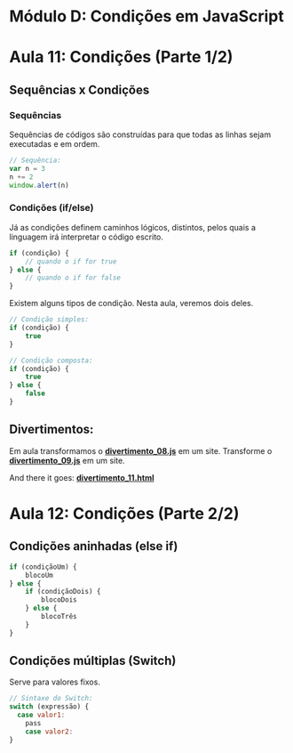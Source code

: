 # Módulo D: Condições em JavaScript

# Aula 11: Condições (Parte 1/2)

## Sequências x Condições

### Sequências

Sequências de códigos são construídas para que todas as linhas sejam executadas e em ordem.

```javascript
// Sequência:
var n = 3
n += 2
window.alert(n)
```

### Condições (if/else)

Já as condições definem caminhos lógicos, distintos, pelos quais a linguagem irá interpretar o código escrito.

```javascript
if (condição) {
    // quando o if for true
} else {
    // quando o if for false
}

```

Existem alguns tipos de condição. Nesta aula, veremos dois deles.

```javascript
// Condição simples:
if (condição) {
    true
}

// Condição composta:
if (condição) {
    true
} else {
    false
}
```

## Divertimentos:

Em aula transformamos o **[divertimento_08.js](https://github.com/guiemi-learning-center/curso-javascript-guanabara/blob/master/modulo_d/11_Condicoes_Parte_Um/divertimento_08.js)** em um site. Transforme o **[divertimento_09.js](https://github.com/guiemi-learning-center/curso-javascript-guanabara/blob/master/modulo_d/11_Condicoes_Parte_Um/divertimento_09.js)** em um site.

And there it goes: **[divertimento_11.html](https://github.com/guiemi-learning-center/curso-javascript-guanabara/blob/master/modulo_d/11_Condicoes_Parte_Um/divertimento_11.html)**

# Aula 12: Condições (Parte 2/2)

## Condições aninhadas (else if)

```javascript
if (condiçãoUm) {
    blocoUm
} else {
    if (condiçãoDois) {
        blocoDois
    } else {
        blocoTrês
    }
}
```

## Condições múltiplas (Switch)

Serve para valores fixos.

```javascript
// Sintaxe do Switch:
switch (expressão) {
  case valor1:
    pass
    case valor2:
}
```

